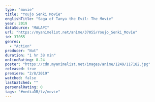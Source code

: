 ```yaml
---
type: "movie"
title: "Youjo Senki Movie"
englishTitle: "Saga of Tanya the Evil: The Movie"
year: 2019
dataSource: "MALAPI"
url: "https://myanimelist.net/anime/37055/Youjo_Senki_Movie"
id: 37055
genres: 
  - "Action"
producer: "Nut"
duration: "1 hr 38 min"
onlineRating: 8.24
poster: "https://cdn.myanimelist.net/images/anime/1249/117182.jpg"
released: true
premiere: "2/8/2019"
watched: false
lastWatched: ""
personalRating: 0
tags: "#mediaDB/tv/movie"
---
```

